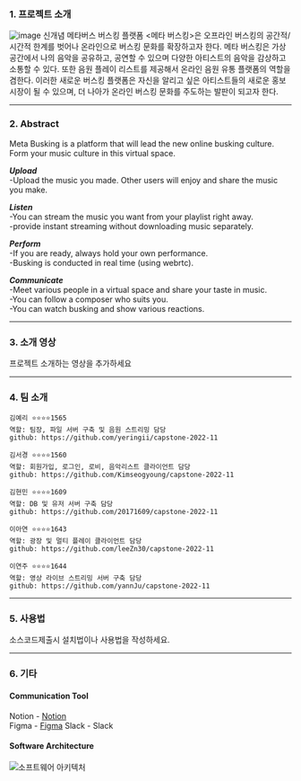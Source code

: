 ### 1. 프로젝트 소개
![image](https://user-images.githubusercontent.com/55120146/161779255-5e6cfa5d-ef4b-428e-bb12-58db24d75048.png)
신개념 메타버스 버스킹 플랫폼 <메타 버스킹>은 오프라인 버스킹의 공간적/시간적 한계를 벗어나 온라인으로 버스킹 문화를 확장하고자 한다.
메타 버스킹은 가상공간에서 나의 음악을 공유하고, 공연할 수 있으며 다양한 아티스트의 음악을 감상하고 소통할 수 있다. 또한 음원 플레이 리스트를 제공해서 온라인 음원 유통 플랫폼의 역할을 겸한다.
이러한 새로운 버스킹 플랫폼은 자신을 알리고 싶은 아티스트들의 새로운 홍보 시장이 될 수 있으며, 더 나아가 온라인 버스킹 문화를 주도하는 발판이 되고자 한다.

---------------------------------------------------------------------------------------------------------------

### 2. Abstract
Meta Busking is a platform that will lead the new online busking culture. Form your music culture in this virtual space.

***Upload***<br>
  -Upload the music you made. Other users will enjoy and share the music you make.<br>

***Listen***<br>
  -You can stream the music you want from your playlist right away.<br>
  -provide instant streaming without downloading music separately.<br>

***Perform***<br>
  -If you are ready, always hold your own performance.<br>
  -Busking is conducted in real time (using webrtc).<br>

***Communicate***<br>
  -Meet various people in a virtual space and share your taste in music.<br>
  -You can follow a composer who suits you.<br>
  -You can watch busking and show various reactions.<br>
  
---------------------------------------------------------------------------------------------------------------

### 3. 소개 영상

프로젝트 소개하는 영상을 추가하세요

---------------------------------------------------------------------------------------------------------------

### 4. 팀 소개
```
김예리 ⭐⭐⭐⭐1565
역할: 팀장, 파일 서버 구축 및 음원 스트리밍 담당
github: https://github.com/yeringii/capstone-2022-11
```
```
김서경 ⭐⭐⭐⭐1560
역할: 회원가입, 로그인, 로비, 음악리스트 클라이언트 담당
github: https://github.com/Kimseogyoung/capstone-2022-11
```
```
김현민 ⭐⭐⭐⭐1609
역할: DB 및 유저 서버 구축 담당
github: https://github.com/20171609/capstone-2022-11
```
```
이아연 ⭐⭐⭐⭐1643
역할: 광장 및 멀티 플레이 클라이언트 담당
github: https://github.com/leeZn30/capstone-2022-11
```
```
이연주 ⭐⭐⭐⭐1644
역할: 영상 라이브 스트리밍 서버 구축 담당
github: https://github.com/yannJu/capstone-2022-11
```

---------------------------------------------------------------------------------------------------------------

### 5. 사용법

소스코드제출시 설치법이나 사용법을 작성하세요.

---------------------------------------------------------------------------------------------------------------

### 6. 기타

#### Communication Tool
 Notion - [Notion](https://holly-punishment-32b.notion.site/2022-23b3832ba4234a7385d3fb7682a90bb1)<br>
 Figma - [Figma](https://www.figma.com/file/0LDKCL7QrKHWbvc2wObYl7/%ED%8E%98%EC%9D%B4%EC%A7%80%EB%B3%84-%EC%99%80%EC%9D%B4%EC%96%B4%ED%94%84%EB%A0%88%EC%9E%84(2%EC%B0%A8)?node-id=0%3A1)
 Slack - Slack
 
 
#### Software Architecture
![소프트웨어 아키텍처](https://user-images.githubusercontent.com/55120146/162163938-247107b2-5950-474f-87b5-ff95324ac976.png)
